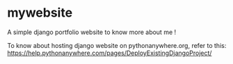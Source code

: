 # mywebsite
A simple django portfolio website to know more about me !

To know about hosting django website on pythonanywhere.org, refer to this:
https://help.pythonanywhere.com/pages/DeployExistingDjangoProject/

